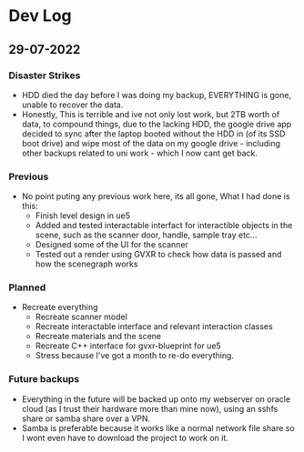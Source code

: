 # Dev Log
## 29-07-2022

### Disaster Strikes
- HDD died the day before I was doing my backup, EVERYTHING is gone, unable to recover the data.
- Honestly, This is terrible and ive not only lost work, but 2TB worth of data, to compound things, due to the lacking HDD, the google drive app decided to sync after the laptop booted without the HDD in (of its SSD boot drive) and wipe most of the data on my google drive - including other backups related to uni work - which I now cant get back.
### Previous
- No point puting any previous work here, its all gone, What I had done is this:
    - Finish level design in ue5
    - Added and tested interactable interfact for interactible objects in the scene, such as the scanner door, handle, sample tray etc...
    - Designed some of the UI for the scanner
    - Tested out a render using GVXR to check how data is passed and how the scenegraph works
### Planned
- Recreate everything
    - Recreate scanner model
    - Recreate interactable interface and relevant interaction classes
    - Recreate materials and the scene
    - Recreate C++ interface for gvxr-blueprint for ue5
    - Stress because I've got a month to re-do everything.

### Future backups
- Everything in the future will be backed up onto my webserver on oracle cloud (as I trust their hardware more than mine now), using an sshfs share or samba share over a VPN. 
- Samba is preferable because it works like a normal network file share so I wont even have to download the project to work on it.
